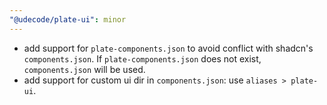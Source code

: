 ```yaml
---
"@udecode/plate-ui": minor
---
```


- add support for `plate-components.json` to avoid conflict with shadcn's `components.json`. If `plate-components.json` does not exist, `components.json` will be used.
- add support for custom ui dir in `components.json`: use `aliases > plate-ui`.

